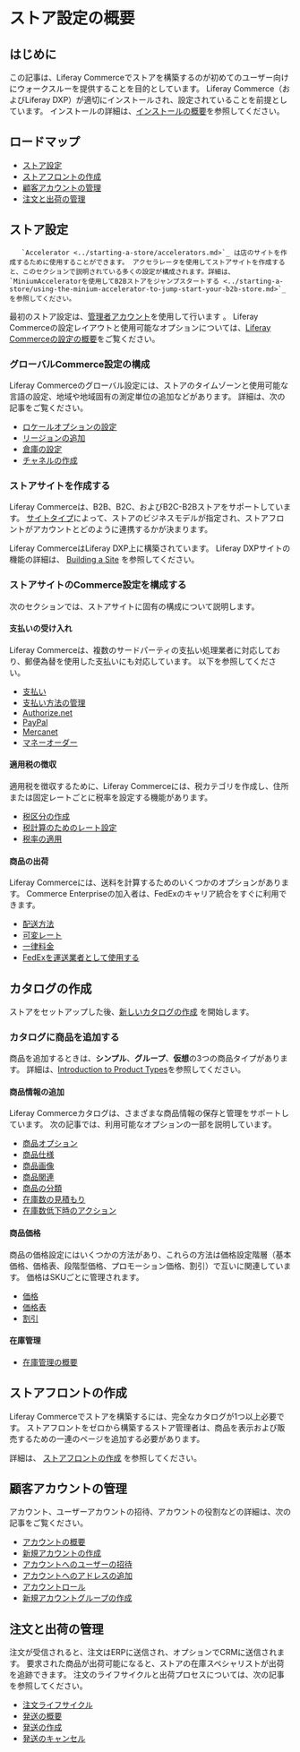 # ストア設定の概要

## はじめに

この記事は、Liferay Commerceでストアを構築するのが初めてのユーザー向けにウォークスルーを提供することを目的としています。 Liferay Commerce（およびLiferay DXP）が適切にインストールされ、設定されていることを前提としています。 インストールの詳細は、[インストールの概要](../../installation-and-upgrades/installation-overview.md)を参照してください。

## ロードマップ

* [ストア設定](#store-setup)
* [ストアフロントの作成](#creating-the-storefront)
* [顧客アカウントの管理](#managing-customer-accounts)
* [注文と出荷の管理](#managing-orders-and-shipments)

## ストア設定

```{note}
   `Accelerator <../starting-a-store/accelerators.md>`_ は店のサイトを作成するために使用することができます。 アクセラレータを使用してストアサイトを作成すると、このセクションで説明されている多くの設定が構成されます。詳細は、`MiniumAcceleratorを使用してB2Bストアをジャンプスタートする <../starting-a-store/using-the-minium-accelerator-to-jump-start-your-b2b-store.md>`_ を参照してください。
```

最初のストア設定は、[管理者アカウント](./introduction-to-the-admin-account.md)を使用して行います 。 Liferay Commerceの設定レイアウトと使用可能なオプションについては、[Liferay Commerceの設定の概要](../store-administration/liferay-commerce-configuration-overview.md)をご覧ください。

### グローバルCommerce設定の構成

Liferay Commerceのグローバル設定には、ストアのタイムゾーンと使用可能な言語の設定、地域や地域固有の測定単位の追加などがあります。 詳細は、次の記事をご覧ください。

* [ロケールオプションの設定](../store-administration/locale-options.md)
* [リージョンの追加](../store-administration/adding-regions.md)
* [倉庫の設定](../managing-a-catalog/managing-inventory/warehouse-reference-guide.md)
* [チャネルの作成](./channels/introduction-to-channels.md)

### ストアサイトを作成する

Liferay Commerceは、B2B、B2C、およびB2C-B2Bストアをサポートしています。 [サイトタイプ](../starting-a-store/sites-and-site-types.md)によって、ストアのビジネスモデルが指定され、ストアフロントがアカウントとどのように連携するかが決まります。

Liferay CommerceはLiferay DXP上に構築されています。 Liferay DXPサイトの機能の詳細は、 [Building a Site](https://learn.liferay.com/dxp/latest/ja/site-building/building-sites/adding-a-site.html) を参照してください。

### ストアサイトのCommerce設定を構成する

次のセクションでは、ストアサイトに固有の構成について説明します。

#### 支払いの受け入れ

Liferay Commerceは、複数のサードパーティの支払い処理業者に対応しており、郵便為替を使用した支払いにも対応しています。 以下を参照してください。

* [支払い](../store-administration/configuring-payment-methods/payments.md)
* [支払い方法の管理](../store-administration/configuring-payment-methods/managing-payment-methods.md)
* [Authorize.net](../store-administration/configuring-payment-methods/authorize.net.md)
* [PayPal](../store-administration/configuring-payment-methods/mercanet.md)
* [Mercanet](../store-administration/configuring-payment-methods/mercanet.md)
* [マネーオーダー](../store-administration/configuring-payment-methods/mercanet.md)

#### 適用税の徴収

適用税を徴収するために、Liferay Commerceには、税カテゴリを作成し、住所または固定レートごとに税率を設定する機能があります。

* [税区分の作成](../store-administration/configuring-taxes/creating-tax-categories.md)
* [税計算のためのレート設定](../store-administration/configuring-taxes/setting-rates-for-tax-calculations.md)
* [税率の適用](../store-administration/configuring-taxes/applying-tax-rates.md)

#### 商品の出荷

Liferay Commerceには、送料を計算するためのいくつかのオプションがあります。 Commerce Enterpriseの加入者は、FedExのキャリア統合をすぐに利用できます。

* [配送方法](../store-administration/configuring-shipping-methods/shipping-methods.md)
* [可変レート](../store-administration/configuring-shipping-methods/using-the-variable-rate-shipping-method.md)
* [一律料金](../store-administration/configuring-shipping-methods/using-the-flat-rate-shipping-method.md)
* [FedExを運送業者として使用する](../store-administration/configuring-shipping-methods/using-the-fedex-shipping-method.md)

## カタログの作成

ストアをセットアップした後、[新しいカタログの作成](../managing-a-catalog/catalogs/creating-a-new-catalog.md) を開始します。

### カタログに商品を追加する

商品を追加するときは、**シンプル**、**グループ**、**仮想**の3つの商品タイプがあります。 詳細は、[Introduction to Product Types](../managing-a-catalog/creating-and-managing-products/product-types/introduction-to-product-types.md)を参照してください。

#### 商品情報の追加

Liferay Commerceカタログは、さまざまな商品情報の保存と管理をサポートしています。 次の記事では、利用可能なオプションの一部を説明しています。

* [商品オプション](../managing-a-catalog/creating-and-managing-products/products/using-product-options.md)
* [商品仕様](../managing-a-catalog/creating-and-managing-products/products/specifications.md)
* [商品画像](../managing-a-catalog/creating-and-managing-products/products/product-images.md)
* [商品関連](../managing-a-catalog/creating-and-managing-products/products/related-products-up-sells-and-cross-sells.md)
* [商品の分類](../managing-a-catalog/creating-and-managing-products/products/organizing-your-catalog-with-product-categories.md)
* [在庫数の見積もり](../managing-a-catalog/managing-inventory/availability-estimates.md)
* [在庫数低下時のアクション](../managing-a-catalog/managing-inventory/low-stock-action.md)

#### 商品価格

商品の価格設定にはいくつかの方法があり、これらの方法は価格設定階層（基本価格、価格表、段階型価格、プロモーション価格、割引）で互いに関連しています。 価格はSKUごとに管理されます。

* [価格](../managing-a-catalog/managing-prices/introduction-to-pricing.md)
* [価格表](../managing-a-catalog/managing-prices/creating-a-price-list.md)
* [割引](../promoting-products/introduction-to-discounts.md)

#### 在庫管理

* [在庫管理の概要](../managing-a-catalog/managing-inventory/introduction-to-managing-inventory.md)

## ストアフロントの作成

Liferay Commerceでストアを構築するには、完全なカタログが1つ以上必要です。 ストアフロントをゼロから構築するストア管理者は、商品を表示および販売するための一連のページを追加する必要があります。

詳細は、 [ストアフロントの作成](../creating-store-content/creating-your-storefront.md) を参照してください。

## 顧客アカウントの管理

アカウント、ユーザーアカウントの招待、アカウントの役割などの詳細は、次の記事をご覧ください。

* [アカウントの概要](../users-and-accounts/account-management.md)
* [新規アカウントの作成](../users-and-accounts/account-management/creating-a-new-account.md)
* [アカウントへのユーザーの招待](../users-and-accounts/account-management/inviting-users-to-an-account.md)
* [アカウントへのアドレスの追加](../users-and-accounts/account-management/adding-addresses-to-an-account.md)
* [アカウントロール](../users-and-accounts/account-management/account-roles.md)
* [新規アカウントグループの作成](../users-and-accounts/account-management/creating-a-new-account-group.md)

## 注文と出荷の管理

注文が受信されると、注文はERPに送信され、オプションでCRMに送信されます。 要求された商品が出荷可能になると、ストアの在庫スペシャリストが出荷を追跡できます。 注文のライフサイクルと出荷プロセスについては、次の記事を参照してください。

* [注文ライフサイクル](../orders-and-fulfillment/orders/order-life-cycle.md)
* [発送の概要](../orders-and-fulfillment/shipments/introduction-to-shipments.md)
* [発送の作成](../orders-and-fulfillment/shipments/creating-a-shipment.md)
* [発送のキャンセル](../orders-and-fulfillment/shipments/cancelling-a-shipment.md)

